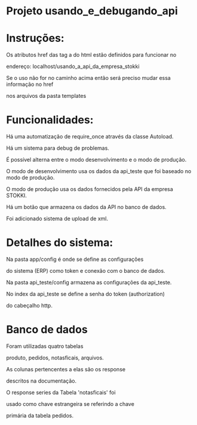 # Projeto usando_e_debugando_api

# Instruções:

Os atributos href das tag a do html estão definidos para funcionar no 

endereço: localhost/usando_a_api_da_empresa_stokki

Se o uso não for no caminho acima então será preciso mudar essa informação no href 

 nos arquivos da pasta templates 

# Funcionalidades:

Há uma automatização de require_once através da classe Autoload.

Há um sistema para debug de problemas.

É possível alterna entre o modo desenvolvimento e o modo de produção.

O modo de desenvolvimento usa os dados da api_teste que foi baseado no modo de produção.

O modo de produção usa os dados fornecidos pela API da empresa STOKKI.

Há um botão que armazena os dados da API no banco de dados.

Foi adicionado sistema de upload de xml.

# Detalhes do sistema:

Na pasta app/config é onde se define as configurações

do sistema (ERP) como token e conexão com o banco de dados.

Na pasta api_teste/config armazena as configurações da api_teste.

No index da api_teste se define a senha do token (authorization)

do cabeçalho http.

# Banco de dados

Foram utilizadas quatro tabelas

produto, pedidos, notasficais, arquivos.

As colunas pertencentes a elas são os response 

descritos na documentação.

O response series da Tabela 'notasficais' foi

usado como chave estrangeira se referindo a chave
 
primária da tabela pedidos.









